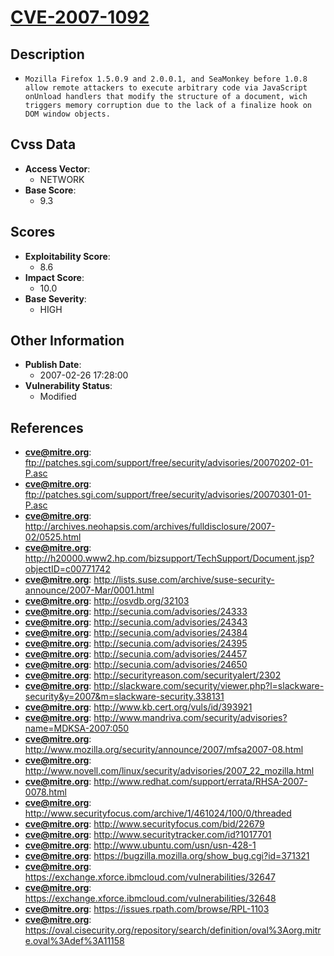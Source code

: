 
# [CVE-2007-1092](https://cve.mitre.org/cgi-bin/cvename.cgi?name=CVE-2007-1092)

## Description

- `Mozilla Firefox 1.5.0.9 and 2.0.0.1, and SeaMonkey before 1.0.8 allow remote attackers to execute arbitrary code via JavaScript onUnload handlers that modify the structure of a document, wich triggers memory corruption due to the lack of a finalize hook on DOM window objects.`

## Cvss Data

- **Access Vector**:
  - NETWORK
- **Base Score**:
  - 9.3

## Scores

- **Exploitability Score**:
  - 8.6
- **Impact Score**:
  - 10.0
- **Base Severity**:
  - HIGH

## Other Information

- **Publish Date**:
  - 2007-02-26 17:28:00
- **Vulnerability Status**:
  - Modified

## References

- **cve@mitre.org**: ftp://patches.sgi.com/support/free/security/advisories/20070202-01-P.asc
- **cve@mitre.org**: ftp://patches.sgi.com/support/free/security/advisories/20070301-01-P.asc
- **cve@mitre.org**: http://archives.neohapsis.com/archives/fulldisclosure/2007-02/0525.html
- **cve@mitre.org**: http://h20000.www2.hp.com/bizsupport/TechSupport/Document.jsp?objectID=c00771742
- **cve@mitre.org**: http://lists.suse.com/archive/suse-security-announce/2007-Mar/0001.html
- **cve@mitre.org**: http://osvdb.org/32103
- **cve@mitre.org**: http://secunia.com/advisories/24333
- **cve@mitre.org**: http://secunia.com/advisories/24343
- **cve@mitre.org**: http://secunia.com/advisories/24384
- **cve@mitre.org**: http://secunia.com/advisories/24395
- **cve@mitre.org**: http://secunia.com/advisories/24457
- **cve@mitre.org**: http://secunia.com/advisories/24650
- **cve@mitre.org**: http://securityreason.com/securityalert/2302
- **cve@mitre.org**: http://slackware.com/security/viewer.php?l=slackware-security&y=2007&m=slackware-security.338131
- **cve@mitre.org**: http://www.kb.cert.org/vuls/id/393921
- **cve@mitre.org**: http://www.mandriva.com/security/advisories?name=MDKSA-2007:050
- **cve@mitre.org**: http://www.mozilla.org/security/announce/2007/mfsa2007-08.html
- **cve@mitre.org**: http://www.novell.com/linux/security/advisories/2007_22_mozilla.html
- **cve@mitre.org**: http://www.redhat.com/support/errata/RHSA-2007-0078.html
- **cve@mitre.org**: http://www.securityfocus.com/archive/1/461024/100/0/threaded
- **cve@mitre.org**: http://www.securityfocus.com/bid/22679
- **cve@mitre.org**: http://www.securitytracker.com/id?1017701
- **cve@mitre.org**: http://www.ubuntu.com/usn/usn-428-1
- **cve@mitre.org**: https://bugzilla.mozilla.org/show_bug.cgi?id=371321
- **cve@mitre.org**: https://exchange.xforce.ibmcloud.com/vulnerabilities/32647
- **cve@mitre.org**: https://exchange.xforce.ibmcloud.com/vulnerabilities/32648
- **cve@mitre.org**: https://issues.rpath.com/browse/RPL-1103
- **cve@mitre.org**: https://oval.cisecurity.org/repository/search/definition/oval%3Aorg.mitre.oval%3Adef%3A11158
